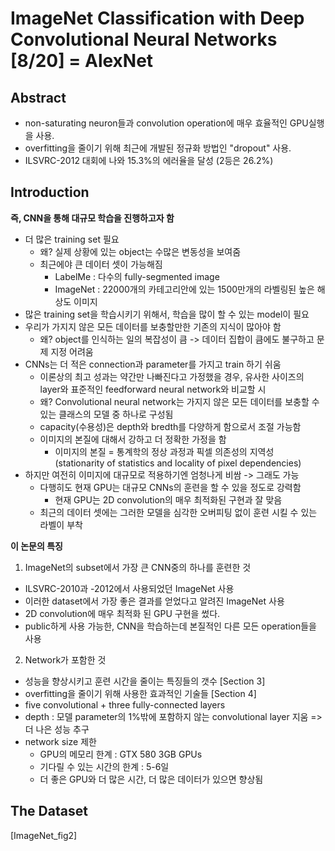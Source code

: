 # ImageNet Classification with Deep Convolutional Neural Networks [8/20] = AlexNet
## Abstract
+ non-saturating neuron들과 convolution operation에 매우 효율적인 GPU실행을 사용.
+ overfitting을 줄이기 위해 최근에 개발된 정규화 방법인 "dropout" 사용.
+ ILSVRC-2012 대회에 나와 15.3%의 에러율을 달성 (2등은 26.2%)

## Introduction
**즉, CNN을 통해 대규모 학습을 진행하고자 함**
+ 더 많은 training set 필요
    - 왜? 실제 상황에 있는 object는 수많은 변동성을 보여줌
    - 최근에야 큰 데이터 셋이 가능해짐
      - LabelMe : 다수의 fully-segmented image
      - ImageNet : 22000개의 카테고리안에 있는 1500만개의 라벨링된 높은 해상도 이미지
+ 많은 training set을 학습시키기 위해서, 학습을 많이 할 수 있는 model이 필요
+ 우리가 가지지 않은 모든 데이터를 보충할만한 기존의 지식이 많아야 함
  - 왜? object를 인식하는 일의 복잡성이 큼 -> 데이터 집합이 큼에도 불구하고 문제 지정 어려움
+ CNNs는 더 적은 connection과 parameter를 가지고 train 하기 쉬움
  - 이론상의 최고 성과는 약간만 나빠진다고 가정했을 경우, 유사한 사이즈의 layer와 표준적인 feedforward neural network와 비교할 시
  - 왜? Convolutional neural network는 가지지 않은 모든 데이터를 보충할 수 있는 클래스의 모델 중 하나로 구성됨
  - capacity(수용성)은 depth와 bredth를 다양하게 함으로서 조절 가능함
  - 이미지의 본질에 대해서 강하고 더 정확한 가정을 함
    - 이미지의 본질 = 통계학의 정상 과정과 픽셀 의존성의 지역성 (stationarity of statistics and locality of pixel dependencies)  
+ 하지만 여전히 이미지에 대규모로 적용하기엔 엄청나게 비쌈 -> 그래도 가능
  - 다행히도 현재 GPU는 대규모 CNNs의 훈련을 할 수 있을 정도로 강력함
    - 현재 GPU는 2D convolution의 매우 최적화된 구현과 잘 맞음
  - 최근의 데이터 셋에는 그러한 모델을 심각한 오버피팅 없이 훈련 시킬 수 있는 라벨이 부착

**이 논문의 특징**
1. ImageNet의 subset에서 가장 큰 CNN중의 하나를 훈련한 것
  - ILSVRC-2010과 -2012에서 사용되었던 ImageNet 사용
  - 이러한 dataset에서 가장 좋은 결과를 얻었다고 알려진 ImageNet 사용
  - 2D convolution에 매우 최적화 된 GPU 구현을 썼다.
  - public하게 사용 가능한, CNN을 학습하는데 본질적인 다른 모든 operation들을 사용
2. Network가 포함한 것
  - 성능을 향상시키고 훈련 시간을 줄이는 특징들의 갯수 [Section 3]
  - overfitting을 줄이기 위해 사용한 효과적인 기술들 [Section 4]
  - five convolutional + three fully-connected layers
  - depth : 모델 parameter의 1%밖에 포함하지 않는 convolutional layer 지움 => 더 나은 성능 추구
  - network size 제한
    - GPU의 메모리 한계 : GTX 580 3GB GPUs 
    - 기다릴 수 있는 시간의 한계 : 5-6일
    - 더 좋은 GPU와 더 많은 시간, 더 많은 데이터가 있으면 향상됨

## The Dataset
[ImageNet_fig2]

  
